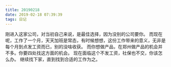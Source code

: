 ```yaml
---
title: 20190218
date: 2019-02-18 07:39:39
tags: 日记
---
```


刚进入这家公司，对当初自己来说，是最佳选择，因为没别的公司要你。
而现在呢，工作了一个月，天天加班是常态，有时候想想，这份工作带来的意义，无非是每个月到点发工资而已，别的没啥收获。
而你想做产品，在郑州做产品的机会并不多。你要四处找这方面的机会。
现在面临这个不发工资，社保也不交，你该怎么办。
继续找下家，直到找到合适的工作为之。
